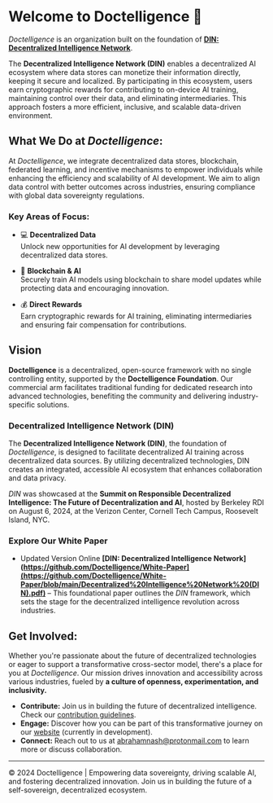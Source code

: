 # Welcome to Doctelligence 🚀

*Doctelligence* is an organization built on the foundation of **[DIN: Decentralized Intelligence Network](https://arxiv.org/abs/2407.02461)**.

The **Decentralized Intelligence Network (DIN)** enables a decentralized AI ecosystem where data stores can monetize their information directly, keeping it secure and localized. By participating in this ecosystem, users earn cryptographic rewards for contributing to on-device AI training, maintaining control over their data, and eliminating intermediaries. This approach fosters a more efficient, inclusive, and scalable data-driven environment.

## What We Do at *Doctelligence*:

At *Doctelligence*, we integrate decentralized data stores, blockchain, federated learning, and incentive mechanisms to empower individuals while enhancing the efficiency and scalability of AI development. We aim to align data control with better outcomes across industries, ensuring compliance with global data sovereignty regulations.

### Key Areas of Focus:

- 💻 **Decentralized Data**  
  Unlock new opportunities for AI development by leveraging decentralized data stores.

- 🤖 **Blockchain & AI**  
  Securely train AI models using blockchain to share model updates while protecting data and encouraging innovation.

- 💰 **Direct Rewards**  
  Earn cryptographic rewards for AI training, eliminating intermediaries and ensuring fair compensation for contributions.

## Vision

**Doctelligence** is a decentralized, open-source framework with no single controlling entity, supported by the **Doctelligence Foundation**. Our commercial arm facilitates traditional funding for dedicated research into advanced technologies, benefiting the community and delivering industry-specific solutions.

### Decentralized Intelligence Network (DIN)

The **Decentralized Intelligence Network (DIN)**, the foundation of *Doctelligence*, is designed to facilitate decentralized AI training across decentralized data sources. By utilizing decentralized technologies, DIN creates an integrated, accessible AI ecosystem that enhances collaboration and data privacy.

*DIN* was showcased at the **Summit on Responsible Decentralized Intelligence: The Future of Decentralization and AI**, hosted by Berkeley RDI on August 6, 2024, at the Verizon Center, Cornell Tech Campus, Roosevelt Island, NYC.

### Explore Our White Paper

- Updated Version Online **[DIN: Decentralized Intelligence Network](https://github.com/Doctelligence/White-Paper](https://github.com/Doctelligence/White-Paper/blob/main/Decentralized%20Intelligence%20Network%20(DIN).pdf)** – This foundational paper outlines the *DIN* framework, which sets the stage for the decentralized intelligence revolution across industries.

## Get Involved:

Whether you're passionate about the future of decentralized technologies or eager to support a transformative cross-sector model, there's a place for you at *Doctelligence*. Our mission drives innovation and accessibility across various industries, fueled by **a culture of openness, experimentation, and inclusivity.** 

- **Contribute:** Join us in building the future of decentralized intelligence. Check our [contribution guidelines](https://github.com/Doctelligence/DIN-Protocol-Proposals-DPP).
- **Engage:** Discover how you can be part of this transformative journey on our [website](https://doctelligence.github.io) (currently in development).
- **Connect:** Reach out to us at [abrahamnash@protonmail.com](mailto:abrahamnash@protonmail.com) to learn more or discuss collaboration.

---

© 2024 Doctelligence | Empowering data sovereignty, driving scalable AI, and fostering decentralized innovation. Join us in building the future of a self-sovereign, decentralized ecosystem.
